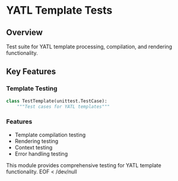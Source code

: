 # YATL Template Tests

## Overview
Test suite for YATL template processing, compilation, and rendering functionality.

## Key Features

### Template Testing
```python
class TestTemplate(unittest.TestCase):
    """Test cases for YATL templates"""
```

### Features
- Template compilation testing
- Rendering testing
- Context testing
- Error handling testing

This module provides comprehensive testing for YATL template functionality.
EOF < /dev/null
